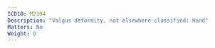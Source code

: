 ```yaml
---
ICD10: M2104
Description: "Valgus deformity, not elsewhere classified: Hand"
Matters: No
Weight: 0
---
```


